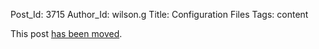 Post_Id: 3715
Author_Id: wilson.g
Title: Configuration Files
Tags: content

<p>This post <a href="/4_0/essays/config.html">has been moved</a>.</p>
